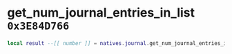 # get_num_journal_entries_in_list `0x3E84D766`

```lua
local result --[[ number ]] = natives.journal.get_num_journal_entries_in_list(_unk0 --[[ number ]])
```
